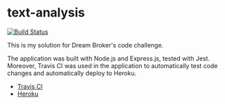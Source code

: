 # text-analysis
[![Build Status](https://travis-ci.org/linhpham199/text-analysis.svg?branch=master)](https://travis-ci.org/linhpham199/text-analysis)

This is my solution for Dream Broker's code challenge.

The application was built with Node.js and Express.js, tested with Jest. Moreover, Travis CI was used in the application to automatically test code changes and automatically deploy to Heroku.

* [Travis CI](https://travis-ci.org/linhpham199/text-analysis) <br/>
* [Heroku](https://text-analysis-linh.herokuapp.com/analyze)
